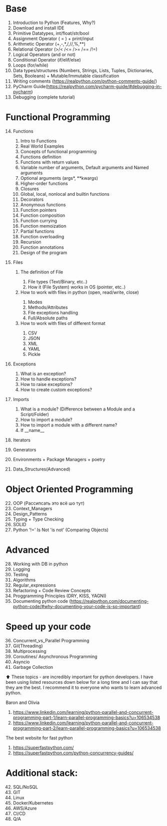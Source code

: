 # Base

1. Introduction to Python (Features, Why?)
2. Download and install IDE
3. Primitive Datatypes, int/float/str/bool
4. Assignment Operator ( = ) + print/input
5. Arithmetic Operator (+,-,*,/,//,%,**)
6. Relational Operator (>/< /<= />= /== /!=)
7. Logical Operators (and or not)
8. Conditional Operator (if/elif/else)
9. Loops (for/while) 
10. Data types/structures (Numbers, Strings, Lists, Tuples, Dictionaries, Sets, Booleans) + Mutable/Immutable
    classification
11. Writing comments (https://realpython.com/python-comments-guide/)
12. PyCharm Guide(https://realpython.com/pycharm-guide/#debugging-in-pycharm)
13. Debugging (complete tutorial)

# Functional Programming

14. Functions
    <ol>
    <li>Intro to Functions</li>
    <li>Real World Examples</li>
    <li>Concepts of functional programming</li>
    <li>Functions definition</li>
    <li>Functions with return values</li>
    <li>Variable number of arguments, Default arguments and Named arguments</li>
    <li>Optional arguments (args*, **kwargs)</li>
    <li>Higher-order functions</li>
    <li>Closures</li>
    <li>Global, local, nonlocal and builtin functions</li>
    <li>Decorators</li>
    <li>Anonymous functions</li>
    <li>Function pointers</li>
    <li>Function composition</li>
    <li>Function currying</li>
    <li>Function memoization</li>
    <li>Partial functions</li>
    <li>Function overloading</li>
    <li>Recursion</li>
    <li>Function annotations</li>
    <li>Design of the program</li>
    </ol>

15. Files
    <ol>
    <li>The definition of File</li>
    
    1. File types (Text/Binary, etc..)
    2. How it (File System) works in OS (pointer, etc..)
    <li>How to work with files in python (open, read/write, close)</li>
    
    1. Modes
    2. Methods/Attributes
    3. File exceptions handling
    4. Full/Absolute paths
    
    <li>How to work with files of different format</li>
    
    1. CSV
    2. JSON
    3. XML
    4. YAML
    5. Pickle
    </ol>

16. Exceptions
    <ol>
    <li>What is an exception?</li>
    <li>How to handle exceptions?</li>
    <li>How to raise exceptions?</li>
    <li>How to create custom exceptions?</li>
    </ol>

17. Imports
    <ol>
    <li>What is a module? (Difference between a Module and a Script/Folder)</li>
    <li>How to import a module?</li>
    <li>How to import a module with a different name?</li>
    <li>If __name__</li>
    </ol>
    
18. Iterators
19. Generators
20. Environments + Package Managers + poetry
21. Data_Structures(Advanced)

# Object Oriented Programming

22. OOP (Рассипсать это всё шо тут)
23. Context_Managers
24. Design_Patterns
25. Typing + Type Checking
26. SOLID
27. Python '!=' Is Not 'is not' (Comparing Objects)

# Advanced

28. Working with DB in python
29. Logging
30. Testing
31. Algorithms
32. Regular_expressions
33. Refactoring + Code Review Concepts
34. Proggramming Principles (DRY, KISS, YAGNI)
35. Documenting python code (https://realpython.com/documenting-python-code/#why-documenting-your-code-is-so-important)

# Speed up your code

36. Concurrent_vs_Parallel Programming
37. Gil(Threading)
38. Multiprocessing
39. Coroutines/ Asynchronous Programming
40. Asyncio
41. Garbage Collection

⬆️ These topics - are incredibly important for python developers. I have been using listed resources down below for a long time and I can say that they are the best. I recommend it to everyone who wants to learn advanced python.

Baron and Olivia 

1. https://www.linkedin.com/learning/python-parallel-and-concurrent-programming-part-1/learn-parallel-programming-basics?u=106534538
2. https://www.linkedin.com/learning/python-parallel-and-concurrent-programming-part-2/learn-parallel-programming-basics?u=106534538

The best website for fast python

1. https://superfastpython.com/
2. https://superfastpython.com/python-concurrency-guides/


# Additional stack:

42. SQL/NoSQL
43. GIT
44. Linux
45. Docker/Kubernetes
46. AWS/Azure
47. CI/CD
48. Q/A












